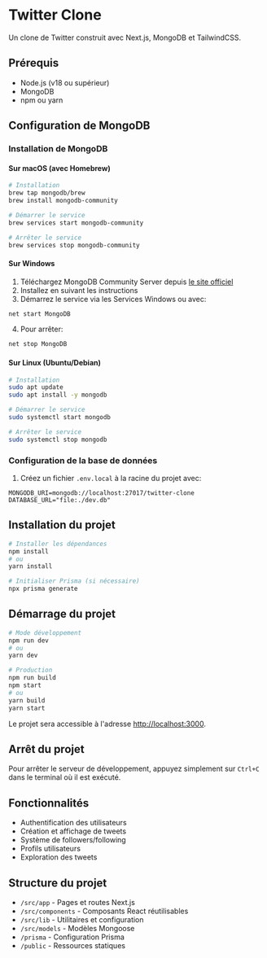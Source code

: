 # Twitter Clone

Un clone de Twitter construit avec Next.js, MongoDB et TailwindCSS.

## Prérequis

- Node.js (v18 ou supérieur)
- MongoDB
- npm ou yarn

## Configuration de MongoDB

### Installation de MongoDB

#### Sur macOS (avec Homebrew)
```bash
# Installation
brew tap mongodb/brew
brew install mongodb-community

# Démarrer le service
brew services start mongodb-community

# Arrêter le service
brew services stop mongodb-community
```

#### Sur Windows
1. Téléchargez MongoDB Community Server depuis [le site officiel](https://www.mongodb.com/try/download/community)
2. Installez en suivant les instructions
3. Démarrez le service via les Services Windows ou avec:
```bash
net start MongoDB
```
4. Pour arrêter:
```bash
net stop MongoDB
```

#### Sur Linux (Ubuntu/Debian)
```bash
# Installation
sudo apt update
sudo apt install -y mongodb

# Démarrer le service
sudo systemctl start mongodb

# Arrêter le service
sudo systemctl stop mongodb
```

### Configuration de la base de données

1. Créez un fichier `.env.local` à la racine du projet avec:
```
MONGODB_URI=mongodb://localhost:27017/twitter-clone
DATABASE_URL="file:./dev.db"
```

## Installation du projet

```bash
# Installer les dépendances
npm install
# ou
yarn install

# Initialiser Prisma (si nécessaire)
npx prisma generate
```

## Démarrage du projet

```bash
# Mode développement
npm run dev
# ou
yarn dev

# Production
npm run build
npm start
# ou
yarn build
yarn start
```

Le projet sera accessible à l'adresse [http://localhost:3000](http://localhost:3000).

## Arrêt du projet

Pour arrêter le serveur de développement, appuyez simplement sur `Ctrl+C` dans le terminal où il est exécuté.

## Fonctionnalités

- Authentification des utilisateurs
- Création et affichage de tweets
- Système de followers/following
- Profils utilisateurs
- Exploration des tweets

## Structure du projet

- `/src/app` - Pages et routes Next.js
- `/src/components` - Composants React réutilisables
- `/src/lib` - Utilitaires et configuration
- `/src/models` - Modèles Mongoose
- `/prisma` - Configuration Prisma
- `/public` - Ressources statiques
